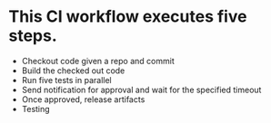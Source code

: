 # This CI workflow executes five steps. 

  * Checkout code given a repo and commit
  * Build the checked out code
  * Run five tests in parallel 
  * Send notification for approval and wait for the specified timeout
  * Once approved, release artifacts
  * Testing
